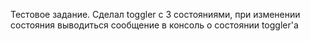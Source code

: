 Тестовое задание. Сделал toggler с 3 состояниями, при изменении состояния выводиться сообщение в консоль о состоянии toggler'a

